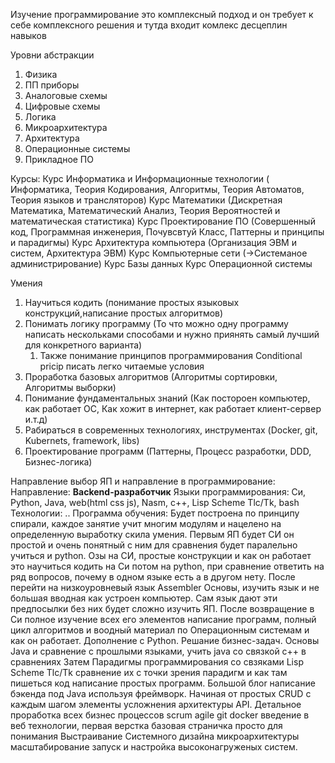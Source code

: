 Изучение программирование это комплексный подход и он требует к себе комплексного решения и тутда входит комлекс десцеплин навыков

Уровни абстракции 
1. Физика
2. ПП приборы
3. Аналоговые схемы
4. Цифровые схемы
5. Логика
6. Микроархитектура
7. Архитектура
8. Операционные системы 
9. Прикладное ПО


Курсы:
Курс Информатика и Информационные технологии ( Информатика, Теория Кодирования, Алгоритмы, Теория Автоматов, Теория языков и трансляторов) 
Курс Математики (Дискретная Математика, Математический Анализ, Теория Вероятностей и математическая статистика)
Курс Проектирование ПО (Совершенный код, Программная инженерия, Почувсвтуй Класс, Паттерны и принципы и парадигмы)
Курс Архитектура компьютера (Организация ЭВМ и систем, Архитектура ЭВМ)
Курс Компьютерные сети (->Системаное администрирование)
Курс Базы данных
Курс Операционной системы

Умения 
1. Научиться кодить (понимание простых языковых конструкций,написание простых алгоритмов) 
2. Понимать логику программу (То что можно одну программу написать нескольками способами и нужно приянять самый лучший для конкретного варианта)
	1. Также понимание принципов программирования Conditional pricip писать легко читаемые условия
3. Проработка базовых алгоритмов (Алгоритмы сортировки, Алгоритмы выборки)
4. Понимание фундаментальных знаний (Как постороен компьютер, как работает ОС, Как хожит в интернет, как работает клиент-сервер и.т.д)
5. Рабираться в современных технологиях, инструментах (Docker, git, Kubernets, framework, libs)
6. Проектирование программ (Паттерны, Процесс разработки, DDD, Бизнес-логика)

Направление выбор ЯП и направление в программирование: 
Направление: **Backend-разработчик**
Языки программирования: Си, Python, Java, web(html css js), Nasm, c++, Lisp Scheme Tlc/Tk, bash
Технологии: ..
Программа обучения: Будет построена по принципу спирали, каждое занятие учит многим модулям и нацелено на определенную выработку скила умения.
 Первым ЯП будет СИ он простой и очень понятный с ним для сравнения будет паралельно учиться и python. Озы на СИ, простые конструкции и как он работает это научиться кодить на Си потом на python, при сравнение ответить на ряд вопросов, почему в одном языке есть а в другом нету.
 После перейти на низкоуровневый язык Assembler Основы, изучить язык и не большая вводная как устроен компьютер. Сам язык дают эти предпосылки без них будет сложно изучить ЯП.
 После возвращение в Си полное изучение всех его элементов написание программ, полный цикл алгоритмов и воодный материал по Операционным системам и как он работает.
 Дополнение c Python. Решание бизнес-задач.
 Основы Java и сравнение с прошлыми языками, учить java со связкой c++ в сравнениях
 Затем Парадигмы программирования со свзяками Lisp Scheme Tlc/Tk сравнение их с точки зрения парадигм и как там пишеться код написание простых программ.
 Большой  блоr написание бэкенда под Java используя фреймворк. Начиная от простых CRUD с каждым шагом элементы усложнения архитектуры API.
 Детальное проработка всех бизнес процессов scrum agile git docker
 введение в веб технологии, первая верстка базовая страничка просто для понимания
 Выстраивание Системного дизайна микроархитектуры масштабирование запуск и настройка высоконагруженых систем.
 